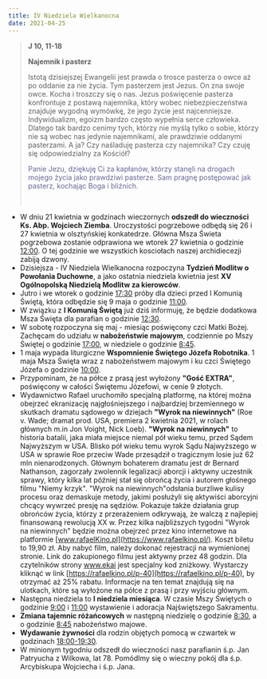```yaml
---
title: IV Niedziela Wielkanocna
date: 2021-04-25
---
```


> **J 10, 11-18**
>
> **Najemnik i pasterz**
>
> Istotą dzisiejszej Ewangelii jest prawda o trosce pasterza o owce aż po oddanie za nie życia. Tym pasterzem jest Jezus. On zna swoje owce. Kocha i troszczy się o nas. Jezus poświęcenie pasterza konfrontuje z postawą najemnika, który wobec niebezpieczeństwa znajduje wygodną wymówkę, że jego życie jest najcenniejsze. Indywidualizm, egoizm bardzo często wypełnia serce człowieka. Dlatego tak bardzo cenimy tych, którzy nie myślą tylko o sobie, którzy nie są wobec nas jedynie najemnikami, ale prawdziwie oddanymi pasterzami. A ja? Czy naśladuję pasterza czy najemnika? Czy czuję się odpowiedzialny za Kościół?
>
> <span style="color: #666699;">Panie Jezu, dziękuję Ci za kapłanów, którzy stanęli na drogach mojego życia jako prawdziwi pasterze. Sam pragnę postępować jak pasterz, kochając Boga i bliźnich. </span>
>
> &nbsp;

- W dniu 21 kwietnia w godzinach wieczornych **odszedł do wieczności Ks. Abp. Wojciech Ziemba**. Uroczystości pogrzebowe odbędą się 26 i 27 kwietnia w olsztyńskiej konkatedrze. Główna Msza Świeta pogrzebowa zostanie odprawiona we wtorek 27 kwietnia o godzinie <u>12:00</u>. O tej godzinie we wszystkich kosciołach naszej archidiecezji zabiją dzwony.
- Dzisiejsza - IV Niedziela Wielkanocna rozpoczyna **Tydzień Modlitw o Powołania Duchowne**, a jako ostatnia niedziela kwietnia jest **XV Ogólnopolską Niedzielą Modlitw za kierowców**.
- Jutro i we wtorek o godzinie <u>17:30</u> próby dla dzieci przed I Komunią Świętą, która odbędzie się 9 maja o godzinie <u>11:00</u>.
- W związku z **I Komunią Świętą** już dziś informuję, że będzie dodatkowa Msza Święta dla parafian o godzinie <u>12:30</u>.
- W sobotę rozpoczyna się maj - miesiąc poświęcony czci Matki Bożej. Zachęcam do udziału w **nabożeństwie majowym**, codziennie po Mszy Świętej o godzinie <u>17:00</u>, w niedziele o godzinie <u>8:45</u>.
- 1 maja wypada liturgiczne **Wspomnienie Świętego Józefa Robotnika**. 1 maja Msza Święta wraz z nabożeństwem majowym i ku czci Świętego Józefa o godzinie <u>10:00</u>.
- Przypominam, że na półce z prasą jest wyłożony **"Gość EXTRA"**, poświęcony w całości Świętemu Józefowi, w cenie 9 złotych.
- Wydawnictwo Rafael uruchomiło specjalną platformę, na której można obejrzeć ekranizację najgłośniejszego i najbardziej brzemiennego w skutkach dramatu sądowego w dziejach **"Wyrok na niewinnych"** (Roe v. Wade; dramat prod. USA, premiera 2 kwietnia 2021, w rolach głównych m.in Jon Voight, Nick Loeb). **"Wyrok na niewinnych"** to historia batalii, jaka miała miejsce niemal pół wieku temu, przed Sądem Najwyższym w USA. Blisko pół wieku temu wyrok Sądu Najwyższego w USA w sprawie Roe przeciw Wade przesądził o tragicznym losie już 62 mln nienarodzonych. Głównym bohaterem dramatu jest dr Bernard Nathanson, zagorzały zwolennik legalizacji aborcji i aktywny uczestnik sprawy, który kilka lat później stał się obrońcą życia i autorem głośnego filmu "Niemy krzyk". "Wyrok na niewinnych"odsłania burzliwe kulisy procesu oraz demaskuje metody, jakimi posłużyli się aktywiści aborcyjni chcący wywrzeć presję na sędziów. Pokazuje także działania grup obrońców życia, którzy z przerażeniem odkrywają, że walczą z najlepiej finansowaną rewolucją XX w. Przez kilka najbliższych tygodni "Wyrok na niewinnych" będzie można obejrzeć przez kino internetowe na platformie [www.rafaelKino.pl](https://www.rafaelkino.pl/). Koszt biletu to 19,90 zł. Aby nabyć film, należy dokonać rejestracji na wymienionej stronie. Link do zakupionego filmu jest aktywny przez 48 godzin. Dla czytelników strony www.ekai jest specjalny kod zniżkowy. Wystarczy kliknąć w link [https://rafaelkino.pl/p-40](https://rafaelkino.pl/p-40), by otrzymać aż 25% rabatu. Informacje na ten temat znajdują się na ulotkach, które są wyłożone na półce z prasą i przy wyjściu głównym.
- Następna niedziela to **I niedziela miesiąca**. W czasie Mszy Świętych o godzinie <u>9:00</u> i <u>11:00</u> wystawienie i adoracja Najświętszego Sakramentu.
- **Zmiana tajemnic różańcowych** w następną niedzielę o godzinie <u>8:30</u>, a o godzinie <u>8:45</u> nabożeństwo majowe.
- **Wydawanie żywności** dla rodzin objętych pomocą w czwartek w godzinach <u>18:00-19:30</u>.
- W minionym tygodniu odszedł do wieczności nasz parafianin ś.p. Jan Patryucha z Wilkowa, lat 78. Pomódlmy się o wieczny pokój dla ś.p. Arcybiskupa Wojciecha i ś.p. Jana.
